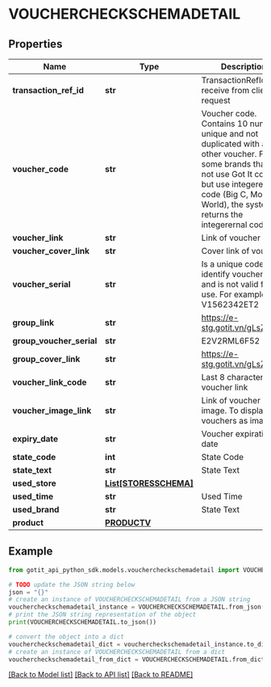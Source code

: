 # VOUCHERCHECKSCHEMADETAIL


## Properties

Name | Type | Description | Notes
------------ | ------------- | ------------- | -------------
**transaction_ref_id** | **str** | TransactionRefId receive from client request | [optional] 
**voucher_code** | **str** | Voucher code. Contains 10 numbers, unique and not duplicated with any other voucher. For some brands that do not use Got It code but use integerernal code (Big C, Mobile World), the system returns the integerernal code. | [optional] 
**voucher_link** | **str** | Link of voucher | [optional] 
**voucher_cover_link** | **str** | Cover link of voucher. | [optional] 
**voucher_serial** | **str** | Is a unique code to identify voucher link v and is not valid for use. For example: V1562342ET2 | [optional] 
**group_link** | **str** | https://e-stg.gotit.vn/gLsZaFRN | [optional] 
**group_voucher_serial** | **str** | E2V2RML6F52 | [optional] 
**group_cover_link** | **str** | https://e-stg.gotit.vn/gLsZaFRN | [optional] 
**voucher_link_code** | **str** | Last 8 characters of voucher link | [optional] 
**voucher_image_link** | **str** | Link of voucher image. To display vouchers as images | [optional] 
**expiry_date** | **str** | Voucher expiration date | [optional] 
**state_code** | **int** | State Code | [optional] 
**state_text** | **str** | State Text | [optional] 
**used_store** | [**List[STORESSCHEMA]**](STORESSCHEMA.md) |  | [optional] 
**used_time** | **str** | Used Time | [optional] 
**used_brand** | **str** | State Text | [optional] 
**product** | [**PRODUCTV**](PRODUCTV.md) |  | [optional] 

## Example

```python
from gotit_api_python_sdk.models.vouchercheckschemadetail import VOUCHERCHECKSCHEMADETAIL

# TODO update the JSON string below
json = "{}"
# create an instance of VOUCHERCHECKSCHEMADETAIL from a JSON string
vouchercheckschemadetail_instance = VOUCHERCHECKSCHEMADETAIL.from_json(json)
# print the JSON string representation of the object
print(VOUCHERCHECKSCHEMADETAIL.to_json())

# convert the object into a dict
vouchercheckschemadetail_dict = vouchercheckschemadetail_instance.to_dict()
# create an instance of VOUCHERCHECKSCHEMADETAIL from a dict
vouchercheckschemadetail_from_dict = VOUCHERCHECKSCHEMADETAIL.from_dict(vouchercheckschemadetail_dict)
```
[[Back to Model list]](../README.md#documentation-for-models) [[Back to API list]](../README.md#documentation-for-api-endpoints) [[Back to README]](../README.md)


